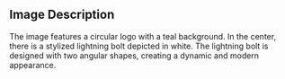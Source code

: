 ## Image Description

The image features a circular logo with a teal background. In the center, there is a stylized lightning bolt depicted in white. The lightning bolt is designed with two angular shapes, creating a dynamic and modern appearance.